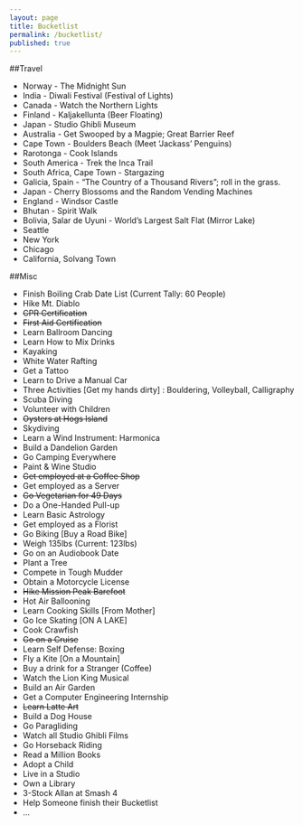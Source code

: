```yaml
---
layout: page
title: Bucketlist
permalink: /bucketlist/
published: true
---
```


##Travel
-   Norway - The Midnight Sun
-   India - Diwali Festival (Festival of Lights)
-   Canada - Watch the Northern Lights
-   Finland - Kaljakellunta (Beer Floating)
-   Japan - Studio Ghibli Museum
-   Australia - Get Swooped by a Magpie; Great Barrier Reef
-   Cape Town - Boulders Beach (Meet ‘Jackass’ Penguins)
-   Rarotonga - Cook Islands
-   South America - Trek the Inca Trail
-   South Africa, Cape Town - Stargazing
-   Galicia, Spain - “The Country of a Thousand Rivers”; roll in the grass.
-   Japan - Cherry Blossoms and the Random Vending Machines
-   England - Windsor Castle 
-   Bhutan - Spirit Walk
-   Bolivia, Salar de Uyuni - World’s Largest Salt Flat (Mirror Lake)
-   Seattle
-   New York
-   Chicago
-   California, Solvang Town

##Misc
- Finish Boiling Crab Date List (Current Tally: 60 People)
- Hike Mt. Diablo
- <strike>CPR Certification</strike>
- <strike>First Aid Certification</strike>
- Learn Ballroom Dancing
- Learn How to Mix Drinks
- Kayaking
- White Water Rafting
- Get a Tattoo
- Learn to Drive a Manual Car
- Three Activities [Get my hands dirty] : Bouldering, Volleyball, Calligraphy
- Scuba Diving
- Volunteer with Children
- <strike>Oysters at Hogs Island</strike>
- Skydiving
- Learn a Wind Instrument: Harmonica
- Build a Dandelion Garden
- Go Camping Everywhere
- Paint & Wine Studio
- <strike>Get employed at a Coffee Shop</strike>
- Get employed as a Server
- <strike>Go Vegetarian for 49 Days</strike>
- Do a One-Handed Pull-up
- Learn Basic Astrology
- Get employed as a Florist
- Go Biking [Buy a Road Bike]
- Weigh 135lbs (Current: 123lbs)
- Go on an Audiobook Date
- Plant a Tree
- Compete in Tough Mudder
- Obtain a Motorcycle License
- <strike>Hike Mission Peak Barefoot</strike>
- Hot Air Ballooning
- Learn Cooking Skills [From Mother]
- Go Ice Skating [ON A LAKE]
- Cook Crawfish
- <strike>Go on a Cruise</strike>
- Learn Self Defense: Boxing
- Fly a Kite [On a Mountain]
- Buy a drink for a Stranger (Coffee)
- Watch the Lion King Musical
- Build an Air Garden
- Get a Computer Engineering Internship
- <strike>Learn Latte Art</strike>
- Build a Dog House
- Go Paragliding
- Watch all Studio Ghibli Films
- Go Horseback Riding
- Read a Million Books
- Adopt a Child
- Live in a Studio
- Own a Library
- 3-Stock Allan at Smash 4
- Help Someone finish their Bucketlist
- ...
